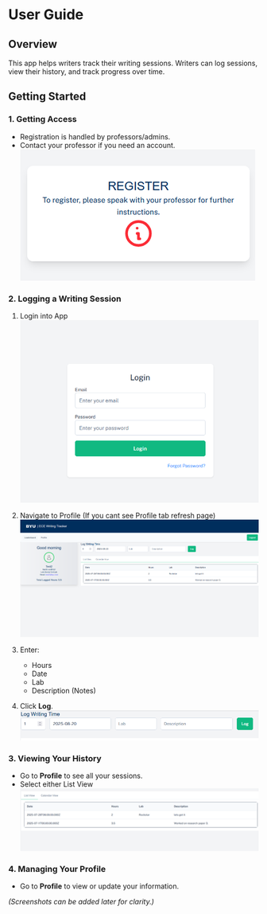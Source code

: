 # User Guide

## Overview
This app helps writers track their writing sessions. Writers can log sessions, view their history, and track progress over time.

## Getting Started

### 1. Getting Access
- Registration is handled by professors/admins.  
- Contact your professor if you need an account.  
![Alt text](./images/register.png "Register")

### 2. Logging a Writing Session
1. Login into App
![Alt text](./images/login.png "login")

2. Navigate to Profile (If you cant see Profile tab refresh page)
![Alt text](./images/profile.png "Profile")

3. Enter:
   - Hours
   - Date
   - Lab
   - Description (Notes)
3. Click **Log**.
![Alt text](./images/log%20time.png "Log Time")

### 3. Viewing Your History
- Go to **Profile** to see all your sessions.
- Select either List View
![Alt text](./images/loglistview.png "List View")

### 4. Managing Your Profile
- Go to **Profile** to view or update your information.

*(Screenshots can be added later for clarity.)*
